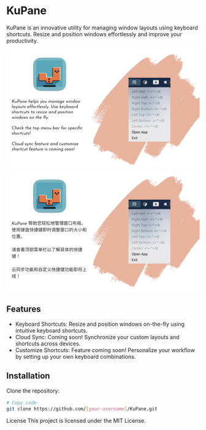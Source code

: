 # KuPane

KuPane is an innovative utility for managing window layouts using keyboard shortcuts. Resize and position windows
effortlessly and improve your productivity.

![kupane](docs-assets/1.png)
![kupane-cn](docs-assets/2.png)
## Features
- Keyboard Shortcuts: Resize and position windows on-the-fly using intuitive keyboard shortcuts.
- Cloud Sync: Coming soon! Synchronize your custom layouts and shortcuts across devices.
- Customize Shortcuts: Feature coming soon! Personalize your workflow by setting up your own keyboard combinations.

## Installation
Clone the repository:

```bash
# Copy code
git clone https://github.com/[your-username]/KuPane.git
```

License
This project is licensed under the MIT License.
